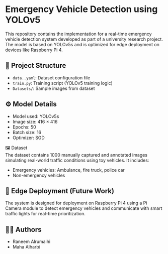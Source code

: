 # Emergency Vehicle Detection using YOLOv5

This repository contains the implementation for a real-time emergency vehicle detection system developed as part of a university research project. The model is based on YOLOv5s and is optimized for edge deployment on devices like Raspberry Pi 4.

## 📂 Project Structure
- `data..yaml`: Dataset configuration file
- `train.py`: Training script (YOLOv5 training logic)
- `Datasets/`: Sample images from dataset

## ⚙️ Model Details
- Model used: YOLOv5s
- Image size: 416 × 416
- Epochs: 50
- Batch size: 16
- Optimizer: SGD
  
🖼️ Dataset  
The dataset contains 1000 manually captured and annotated images simulating real-world traffic conditions using toy vehicles. It includes:
- Emergency vehicles: Ambulance, fire truck, police car  
- Non-emergency vehicles

## 🚀 Edge Deployment (Future Work)
The system is designed for deployment on Raspberry Pi 4 using a Pi Camera module to detect emergency vehicles and communicate with smart traffic lights for real-time prioritization.

## 👩‍💻 Authors
- Raneem Alrumaihi  
- Maha Alharbi   

